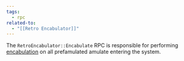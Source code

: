 ```yaml
---
tags:
  - rpc
related-to:
  - "[[Retro Encabulator]]"
---
```

The `RetroEncabulator::Encabulate` RPC is responsible for performing [encabulation](https://en.wikipedia.org/wiki/Turbo_encabulator) on all prefamulated amulate entering the system.